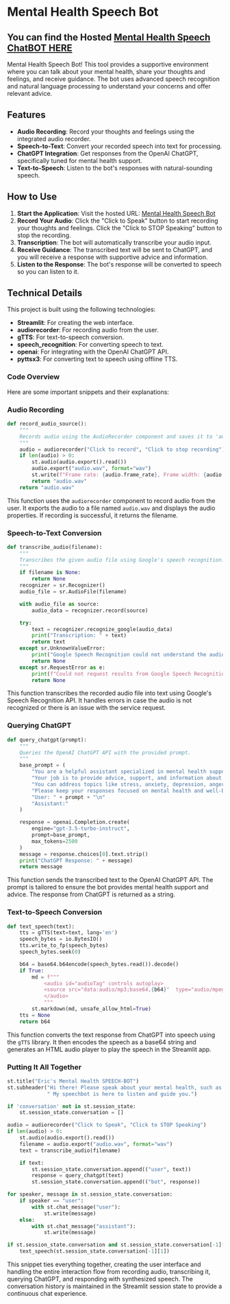 # Mental Health Speech Bot
## You can find the Hosted [Mental Health Speech ChatBOT HERE](https://mental-health-speech-chatbot-v4.streamlit.app/)
Mental Health Speech Bot! This tool provides a supportive environment where you can talk about your mental health, share your thoughts and feelings, and receive guidance. The bot uses advanced speech recognition and natural language processing to understand your concerns and offer relevant advice.

## Features

- **Audio Recording**: Record your thoughts and feelings using the integrated audio recorder.
- **Speech-to-Text**: Convert your recorded speech into text for processing.
- **ChatGPT Integration**: Get responses from the OpenAI ChatGPT, specifically tuned for mental health support.
- **Text-to-Speech**: Listen to the bot's responses with natural-sounding speech.

## How to Use

1. **Start the Application**: Visit the hosted URL: [Mental Health Speech Bot](https://mental-health-speech-chatbot-v4.streamlit.app/)
2. **Record Your Audio**: Click the "Click to Speak" button to start recording your thoughts and feelings. Click the "Click to STOP Speaking" button to stop the recording.
3. **Transcription**: The bot will automatically transcribe your audio input.
4. **Receive Guidance**: The transcribed text will be sent to ChatGPT, and you will receive a response with supportive advice and information.
5. **Listen to the Response**: The bot's response will be converted to speech so you can listen to it.

## Technical Details

This project is built using the following technologies:

- **Streamlit**: For creating the web interface.
- **audiorecorder**: For recording audio from the user.
- **gTTS**: For text-to-speech conversion.
- **speech_recognition**: For converting speech to text.
- **openai**: For integrating with the OpenAI ChatGPT API.
- **pyttsx3**: For converting text to speech using offline TTS.

### Code Overview

Here are some important snippets and their explanations:

### Audio Recording

```python
def record_audio_source():
    """
    Records audio using the AudioRecorder component and saves it to 'audio.wav'.
    """
    audio = audiorecorder("Click to record", "Click to stop recording")
    if len(audio) > 0:
        st.audio(audio.export().read())
        audio.export("audio.wav", format="wav")
        st.write(f"Frame rate: {audio.frame_rate}, Frame width: {audio.frame_width}, Duration: {audio.duration_seconds} seconds")
        return "audio.wav"
    return "audio.wav"
```

This function uses the `audiorecorder` component to record audio from the user. It exports the audio to a file named `audio.wav` and displays the audio properties. If recording is successful, it returns the filename.

### Speech-to-Text Conversion

```python
def transcribe_audio(filename):
    """
    Transcribes the given audio file using Google's speech recognition.
    """
    if filename is None:
        return None
    recognizer = sr.Recognizer()
    audio_file = sr.AudioFile(filename)

    with audio_file as source:
        audio_data = recognizer.record(source)

    try:
        text = recognizer.recognize_google(audio_data)
        print("Transcription: " + text)
        return text
    except sr.UnknownValueError:
        print("Google Speech Recognition could not understand the audio")
        return None
    except sr.RequestError as e:
        print(f"Could not request results from Google Speech Recognition service; {e}")
        return None
```

This function transcribes the recorded audio file into text using Google's Speech Recognition API. It handles errors in case the audio is not recognized or there is an issue with the service request.

### Querying ChatGPT

```python
def query_chatgpt(prompt):
    """
    Queries the OpenAI ChatGPT API with the provided prompt.
    """
    base_prompt = (
        "You are a helpful assistant specialized in mental health support. "
        "Your job is to provide advice, support, and information about mental health issues. "
        "You can address topics like stress, anxiety, depression, anger management, and general well-being. "
        "Please keep your responses focused on mental health and well-being.\n\n"
        "User: " + prompt + "\n"
        "Assistant:"
    )

    response = openai.Completion.create(
        engine="gpt-3.5-turbo-instruct",
        prompt=base_prompt,
        max_tokens=2500
    )
    message = response.choices[0].text.strip()
    print("ChatGPT Response: " + message)
    return message
```

This function sends the transcribed text to the OpenAI ChatGPT API. The prompt is tailored to ensure the bot provides mental health support and advice. The response from ChatGPT is returned as a string.

### Text-to-Speech Conversion

```python
def text_speech(text):
    tts = gTTS(text=text, lang='en')
    speech_bytes = io.BytesIO()
    tts.write_to_fp(speech_bytes)
    speech_bytes.seek(0)

    b64 = base64.b64encode(speech_bytes.read()).decode()
    if True:
        md = f"""
            <audio id="audioTag" controls autoplay>
            <source src="data:audio/mp3;base64,{b64}"  type="audio/mpeg" format="audio/mpeg">
            </audio>
            """
        st.markdown(md, unsafe_allow_html=True)
    tts = None
    return b64
```

This function converts the text response from ChatGPT into speech using the `gTTS` library. It then encodes the speech as a base64 string and generates an HTML audio player to play the speech in the Streamlit app.

### Putting It All Together

```python
st.title("Eric's Mental Health SPEECH-BOT")
st.subheader("Hi there! Please speak about your mental health, such as your thoughts and feelings."
             " My speechbot is here to listen and guide you.")

if 'conversation' not in st.session_state:
    st.session_state.conversation = []

audio = audiorecorder("Click to Speak", "Click to STOP Speaking")
if len(audio) > 0:
    st.audio(audio.export().read())
    filename = audio.export("audio.wav", format="wav")
    text = transcribe_audio(filename)

    if text:
        st.session_state.conversation.append(("user", text))
        response = query_chatgpt(text)
        st.session_state.conversation.append(("bot", response))

for speaker, message in st.session_state.conversation:
    if speaker == "user":
        with st.chat_message("user"):
            st.write(message)
    else:
        with st.chat_message("assistant"):
            st.write(message)

if st.session_state.conversation and st.session_state.conversation[-1][0] == "bot":
    text_speech(st.session_state.conversation[-1][1])
```

This snippet ties everything together, creating the user interface and handling the entire interaction flow from recording audio, transcribing it, querying ChatGPT, and responding with synthesized speech. The conversation history is maintained in the Streamlit session state to provide a continuous chat experience.
